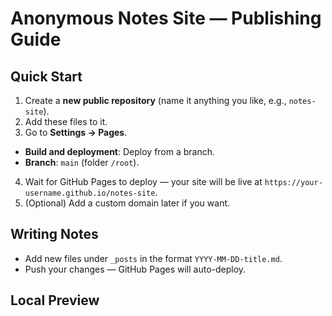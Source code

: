 # Anonymous Notes Site — Publishing Guide


## Quick Start
1. Create a **new public repository** (name it anything you like, e.g., `notes-site`).
2. Add these files to it.
3. Go to **Settings → Pages**.
- **Build and deployment**: Deploy from a branch.
- **Branch**: `main` (folder `/root`).
4. Wait for GitHub Pages to deploy — your site will be live at `https://your-username.github.io/notes-site`.
5. (Optional) Add a custom domain later if you want.


## Writing Notes
- Add new files under `_posts` in the format `YYYY-MM-DD-title.md`.
- Push your changes — GitHub Pages will auto-deploy.


## Local Preview
